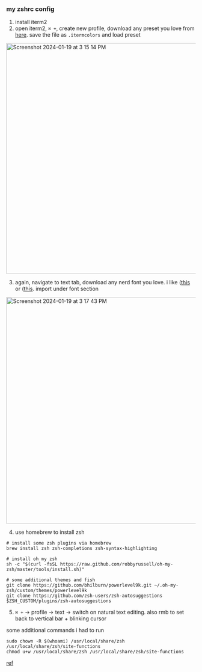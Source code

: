 ### my zshrc config

1. install iterm2
2. open iterm2, `⌘ +`, create new profile, download any preset you love from [here]([url](https://iterm2colorschemes.com/)https://iterm2colorschemes.com/). save the file as `.itermcolors` and load preset
<img width="614" alt="Screenshot 2024-01-19 at 3 15 14 PM" src="https://github.com/btjm123/zshrc-config/assets/19306879/fc02df2d-a299-4c7a-829d-e9394ed5534d">

3. again, navigate to text tab, download any nerd font you love. i like ([this](https://www.jetbrains.com/lp/mono/) or ([this](https://github.com/powerline/fonts/blob/master/Meslo%20Slashed/Meslo%20LG%20M%20Regular%20for%20Powerline.ttf). import under font section
<img width="603" alt="Screenshot 2024-01-19 at 3 17 43 PM" src="https://github.com/btjm123/zshrc-config/assets/19306879/93927470-cf44-4c6f-9a42-1a7d4548c780">

4. use homebrew to install zsh
```
# install some zsh plugins via homebrew
brew install zsh zsh-completions zsh-syntax-highlighting

# install oh my zsh
sh -c "$(curl -fsSL https://raw.github.com/robbyrussell/oh-my-zsh/master/tools/install.sh)"

# some additional themes and fish
git clone https://github.com/bhilburn/powerlevel9k.git ~/.oh-my-zsh/custom/themes/powerlevel9k
git clone https://github.com/zsh-users/zsh-autosuggestions $ZSH_CUSTOM/plugins/zsh-autosuggestions
```

5. `⌘ +` -> profile -> text -> switch on natural text editing. also rmb to set back to vertical bar + blinking cursor

some additional commands i had to run
```
sudo chown -R $(whoami) /usr/local/share/zsh /usr/local/share/zsh/site-functions
chmod u+w /usr/local/share/zsh /usr/local/share/zsh/site-functions
```

[ref]([url](https://medium.com/@Clovis_app/configuration-of-a-beautiful-efficient-terminal-and-prompt-on-osx-in-7-minutes-827c29391961)https://medium.com/@Clovis_app/configuration-of-a-beautiful-efficient-terminal-and-prompt-on-osx-in-7-minutes-827c29391961)

